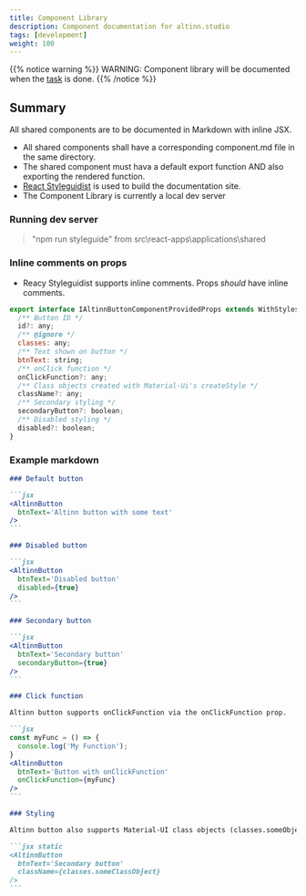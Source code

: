```yaml
---
title: Component Library
description: Component documentation for altinn.studio
tags: [development]
weight: 100
---
```


{{% notice warning %}}
WARNING: Component library will be documented when the [task](https://github.com/Altinn/altinn-studio/issues/168) is done.
{{% /notice %}}

## Summary

All shared components are to be documented in Markdown with inline JSX.

* All shared components shall have a corresponding component.md file in the same directory.
* The shared component must hava a default export function AND also exporting the rendered function.
* [React Styleguidist](https://react-styleguidist.js.org) is used to build the documentation site.
* The Component Library is currently a local dev server

### Running dev server

> "npm run styleguide" from src\react-apps\applications\shared

### Inline comments on props

* Reacy Styleguidist supports inline comments. Props _should_ have inline comments.

```javascript
export interface IAltinnButtonComponentProvidedProps extends WithStyles<typeof styles> {
  /** Button ID */
  id?: any;
  /** @ignore */
  classes: any;
  /** Text shown on button */
  btnText: string;
  /** onClick function */
  onClickFunction?: any;
  /** Class objects created with Material-Ui's createStyle */
  className?: any;
  /** Secondary styling */
  secondaryButton?: boolean;
  /** Disabled styling */
  disabled?: boolean;
}
```

### Example markdown

~~~markdown
### Default button

```jsx
<AltinnButton
  btnText='Altinn button with some text'
/>
```

### Disabled button

```jsx
<AltinnButton
  btnText='Disabled button'
  disabled={true}
/>
```

### Secondary button

```jsx
<AltinnButton
  btnText='Secondary button'
  secondaryButton={true}
/>
```

### Click function

Altinn button supports onClickFunction via the onClickFunction prop.

```jsx
const myFunc = () => {
  console.log('My Function');
}
<AltinnButton
  btnText='Button with onClickFunction'
  onClickFunction={myFunc}
/>
```

### Styling

Altinn button also supports Material-UI class objects (classes.someObject) passed via the optional className prop.

```jsx static
<AltinnButton
  btnText='Secondary button'
  className={classes.someClassObject}
/>
```

~~~
